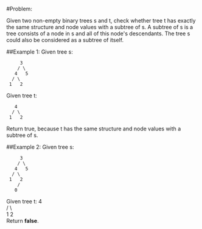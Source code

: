 #Problem:

Given two non-empty binary trees s and t, check whether tree t has exactly the same structure and node values with a subtree of s. A subtree of s is a tree consists of a node in s and all of this node's descendants. The tree s could also be considered as a subtree of itself.

##Example 1:
Given tree s:


         3  
        / \  
       4   5  
      / \  
     1   2  

Given tree t:  

       4   
      / \  
     1   2  
Return true, because t has the same structure and node values with a subtree of s.

##Example 2:
Given tree s:

         3  
        / \  
       4   5  
      / \  
     1   2  
        /  
       0  

Given tree t:
           4  
          / \  
         1   2  
Return **false**.